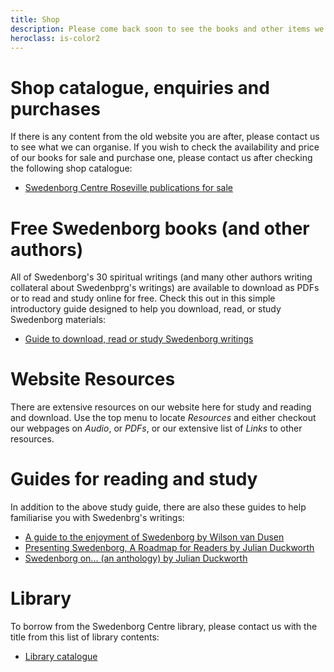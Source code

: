 ```yaml
---
title: Shop
description: Please come back soon to see the books and other items we have for sale
heroclass: is-color2
---
```


# Shop catalogue, enquiries and purchases

If there is any content from the old website you are after, please contact us to see what we can organise.
If you wish to check the availability and price of our books for sale and purchase one, please contact us after checking the following shop catalogue: 

- [Swedenborg Centre Roseville publications for sale](https://static.swedenborg.com.au/pdf/books/ShopInventoryItems.pdf)

# Free Swedenborg books (and other authors)

All of Swedenborg's 30 spiritual writings (and many other authors writing collateral about Swedenbprg's writings) are available to download as PDFs or to read and study online for free. Check this out in this simple introductory guide designed to help you download, read, or study Swedenborg materials:

- [Guide to download, read or study Swedenborg writings](https://static.swedenborg.com.au/pdf/books/readingandstudyguide.pdf)

# Website Resources

There are extensive resources on our website here for study and reading and download. Use the top menu to locate *Resources* and either checkout our webpages on *Audio*, or *PDFs*, or our extensive list of *Links* to other resources.

# Guides for reading and study 

In addition to the above study guide, there are also these guides to help familiarise you with Swedenbrg's writings:

- [A guide to the enjoyment of Swedenborg by Wilson van Dusen](https://static.swedenborg.com.au/pdf/books/guidetoenjoyingswedenborg.pdf)
- [Presenting Swedenborg, A Roadmap for Readers by Julian Duckworth](https://static.swedenborg.com.au/pdf/books/presentingswedenborg.pdf)
- [Swedenborg on... (an anthology) by Julian Duckworth](https://static.swedenborg.com.au/pdf/books/swedenborganthology.pdf)

# Library

To borrow from the Swedenborg Centre library, please contact us with the title from this list of library contents:

- [Library catalogue](https://static.swedenborg.com.au/pdf/books/swedenborgcentrelibrarycatalogue.pdf)
